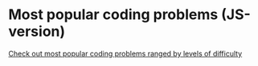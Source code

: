 # Most popular coding problems (JS-version)

[Check out most popular coding problems ranged by levels of difficulty](./problems.md)
